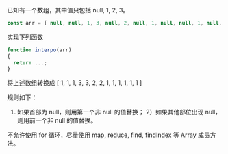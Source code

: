 已知有一个数组，其中值只包括 null, 1, 2, 3。

``` javascript
const arr = [ null, null, 1, 3, null, 2, null, 1, null, null, 1, null, null ];
```

实现下列函数
``` javascript
function interpo(arr)
{
  return ...;
}
```

将上述数组转换成
[ 1, 1, 1, 3, 3, 2, 2, 1, 1, 1, 1, 1, 1 ]

规则如下：
1) 如果首部为 null，则用第一个非 null 的值替换；
2）如果其他部位出现 null，则用前一个非 null 的值替换。

不允许使用 for 循环，尽量使用 map, reduce, find, findIndex 等 Array 成员方法。
